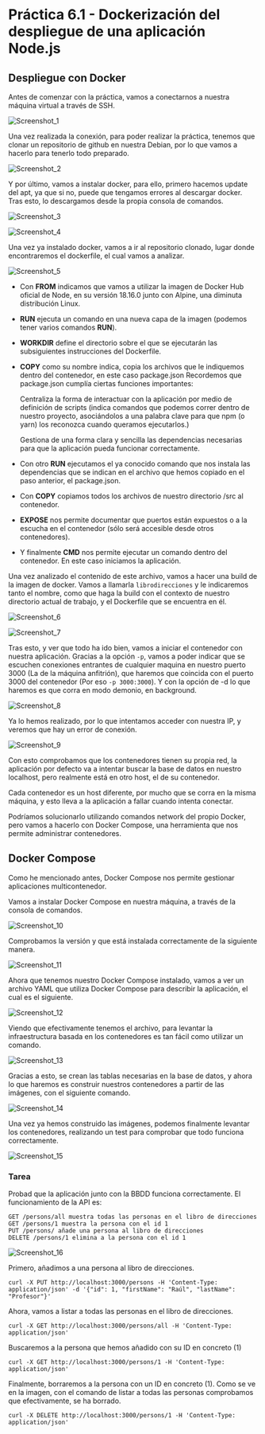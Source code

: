 # Práctica 6.1 - Dockerización del despliegue de una aplicación Node.js

## Despliegue con Docker

Antes de comenzar con la práctica, vamos a conectarnos a nuestra máquina virtual a través de SSH.

![Screenshot_1](../assets/images/Practica%206.1/Screenshot_1.png) 

Una vez realizada la conexión, para poder realizar la práctica, tenemos que clonar un repositorio de github en nuestra Debian, por lo que vamos a hacerlo para tenerlo todo preparado.

![Screenshot_2](../assets/images/Practica%206.1/Screenshot_2.png) 

Y por último, vamos a instalar docker, para ello, primero hacemos update del apt, ya que si no, puede que tengamos errores al descargar docker. Tras esto, lo descargamos desde la propia consola de comandos.

![Screenshot_3](../assets/images/Practica%206.1/Screenshot_3.png) 

![Screenshot_4](../assets/images/Practica%206.1/Screenshot_4.png) 

Una vez ya instalado docker, vamos a ir al repositorio clonado, lugar donde encontraremos el dockerfile, el cual vamos a analizar.

![Screenshot_5](../assets/images/Practica%206.1/Screenshot_5.png) 

- Con **FROM** indicamos que vamos a utilizar la imagen de Docker Hub oficial de Node, en su versión 18.16.0 junto con Alpine, una diminuta distribución Linux.

- **RUN** ejecuta un comando en una nueva capa de la imagen (podemos tener varios comandos **RUN**).

- **WORKDIR** define el directorio sobre el que se ejecutarán las subsiguientes instrucciones del Dockerfile.

- **COPY** como su nombre indica, copia los archivos que le indiquemos dentro del contenedor, en este caso package.json
Recordemos que package.json cumplía ciertas funciones importantes:

    Centraliza la forma de interactuar con la aplicación por medio de definición de scripts (indica comandos que podemos correr dentro de nuestro proyecto, asociándolos a una palabra clave para que npm (o yarn) los reconozca cuando queramos ejecutarlos.)

    Gestiona de una forma clara y sencilla las dependencias necesarias para que la aplicación pueda funcionar correctamente.

- Con otro **RUN** ejecutamos el ya conocido comando que nos instala las dependencias que se indican en el archivo que hemos copiado en el paso anterior, el package.json.

- Con **COPY** copiamos todos los archivos de nuestro directorio /src al contenedor.

- **EXPOSE** nos permite documentar que puertos están expuestos o a la escucha en el contenedor (sólo será accesible desde otros contenedores).

- Y finalmente **CMD** nos permite ejecutar un comando dentro del contenedor. En este caso iniciamos la aplicación.

Una vez analizado el contenido de este archivo, vamos a hacer una build de la imagen de docker. Vamos a llamarla `librodirecciones` y le indicaremos tanto el nombre, como que haga la build con el contexto de nuestro directorio actual de trabajo, y el Dockerfile que se encuentra en él.

![Screenshot_6](../assets/images/Practica%206.1/Screenshot_6.png) 

![Screenshot_7](../assets/images/Practica%206.1/Screenshot_7.png) 

Tras esto, y ver que todo ha ido bien, vamos a iniciar el contenedor con nuestra aplicación. Gracias a la opción `-p`, vamos a poder indicar que se escuchen conexiones entrantes de cualquier maquina en nuestro puerto 3000 (La de la máquina anfitrión), que haremos que coincida con el puerto 3000 del contenedor (Por eso `-p 3000:3000`). Y con la opción de -d lo que haremos es que corra en modo demonio, en background.

![Screenshot_8](../assets/images/Practica%206.1/Screenshot_8.png) 

Ya lo hemos realizado, por lo que intentamos acceder con nuestra IP, y veremos que hay un error de conexión.

![Screenshot_9](../assets/images/Practica%206.1/Screenshot_9.png) 

Con esto comprobamos que los contenedores tienen su propia red, la aplicación por defecto va a intentar buscar la base de datos en nuestro localhost, pero realmente está en otro host, el de su contenedor.

Cada contenedor es un host diferente, por mucho que se corra en la misma máquina, y esto lleva a la aplicación a fallar cuando intenta conectar.

Podríamos solucionarlo utilizando comandos network del propio Docker, pero vamos a hacerlo con Docker Compose, una herramienta que nos permite administrar contenedores.

## Docker Compose

Como he mencionado antes, Docker Compose nos permite gestionar aplicaciones multicontenedor.

Vamos a instalar Docker Compose en nuestra máquina, a través de la consola de comandos.

![Screenshot_10](../assets/images/Practica%206.1/Screenshot_10.png) 

Comprobamos la versión y que está instalada correctamente de la siguiente manera.

![Screenshot_11](../assets/images/Practica%206.1/Screenshot_11.png) 

Ahora que tenemos nuestro Docker Compose instalado, vamos a ver un archivo YAML que utiliza Docker Compose para describir la aplicación, el cual es el siguiente.

![Screenshot_12](../assets/images/Practica%206.1/Screenshot_12.png) 

Viendo que efectivamente tenemos el archivo, para levantar la infraestructura basada en los contenedores es tan fácil como utilizar un comando.

![Screenshot_13](../assets/images/Practica%206.1/Screenshot_13.png) 

Gracias a esto, se crean las tablas necesarias en la base de datos, y ahora lo que haremos es construir nuestros contenedores a partir de las imágenes, con el siguiente comando.

![Screenshot_14](../assets/images/Practica%206.1/Screenshot_14.png) 

Una vez ya hemos construido las imágenes, podemos finalmente levantar los contenedores, realizando un test para comprobar que todo funciona correctamente.

![Screenshot_15](../assets/images/Practica%206.1/Screenshot_15.png) 

### Tarea

Probad que la aplicación junto con la BBDD funciona correctamente. El funcionamiento de la API es:

    GET /persons/all muestra todas las personas en el libro de direcciones
    GET /persons/1 muestra la persona con el id 1
    PUT /persons/ añade una persona al libro de direcciones
    DELETE /persons/1 elimina a la persona con el id 1

![Screenshot_16](../assets/images/Practica%206.1/Screenshot_16.png) 

Primero, añadimos a una persona al libro de direcciones.

```curl -X PUT http://localhost:3000/persons -H 'Content-Type: application/json' -d '{"id": 1, "firstName": "Raúl", "lastName": "Profesor"}'```

Ahora, vamos a listar a todas las personas en el libro de direcciones.

```curl -X GET http://localhost:3000/persons/all -H 'Content-Type: application/json'```

Buscaremos a la persona que hemos añadido con su ID en concreto (1)

```curl -X GET http://localhost:3000/persons/1 -H 'Content-Type: application/json'```

Finalmente, borraremos a la persona con un ID en concreto (1). Como se ve en la imagen, con el comando de listar a todas las personas comprobamos que efectivamente, se ha borrado.

```curl -X DELETE http://localhost:3000/persons/1 -H 'Content-Type: application/json'```